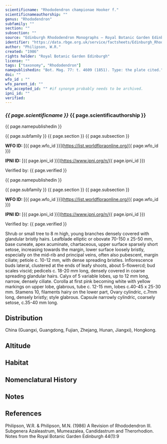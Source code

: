 ```yaml
---
scientificname: "Rhododendron championae Hooker f."
scientificnameauthorship: ""
genus: "Rhododendron"
subfamily: ""
section: ""
subsection: ""
source: "Edinburgh Rhododendron Monographs – Royal Botanic Garden Edinburgh"
identifier: "https://data.rbge.org.uk/service/factsheets/Edinburgh_Rhododendron_Monographs.xhtml"
author: "Philipson, W.R."
created: "1986"
rights holder: "Royal Botanic Garden Edinburgh"
license: ""
tags: ["taxonomy", "Rhododendron"]
namepublishedin: "Bot. Mag. 77: t. 4609 (1851). Type: the plate cited."
doi: ""
wfo_id : ""
wfo_parent_id: ""
wfo_accepted_id: "" #if synonym probably needs to be archived.                      
ipni_id: ""
verified:
---
```

### _{{ page.scientificname }}_ {{ page.scientificauthorship }}
 {{ page.namepublishedin }}

{{ page.subfamily }} {{ page.section }} {{ page.subsection }}

**WFO ID:** [{{ page.wfo_id }}](https://list.worldfloraonline.org/{{ page.wfo_id }})

**IPNI ID:** [{{ page.ipni_id }}](https://www.ipni.org/n/{{ page.ipni_id }})

Verified by: {{ page.verified }}

 {{ page.namepublishedin }}

{{ page.subfamily }} {{ page.section }} {{ page.subsection }}

**WFO ID:** [{{ page.wfo_id }}](https://list.worldfloraonline.org/{{ page.wfo_id }})

**IPNI ID:** [{{ page.ipni_id }}](https://www.ipni.org/n/{{ page.ipni_id }})

Verified by: {{ page.verified }}



Shrub or small tree to 8 m high, young branches densely covered with glandular bristly hairs. Leafblade elliptic or obovate 70-150 x 25-50 mm, base cuneate, apex acuminate, chartaceous, upper surface sparsely short setose, increasing towards the margin, lower surface loosely bristly, especially on the mid-rib and principal veins, often also pubescent, margin ciliate; petiole c. 10-12 mm, with dense spreading bristles. Inflorescence buds lateral, clustered at the ends of leafy shoots, about 5-flowercd; bud scales viscid; pedicels c. 18-20 mm long, densely covered in coarse spreading glandular hairs. Calyx of 5 variable lobes, up to 12 mm long, narrow, densely ciliate. Corolla at first pink becoming white with yellow markings on upper lobe, glabrous, tube c. 12-15 mm, lobes c.40-45 x 25-30 mm. Stamens 10, filaments hairy on the lower part, Ovary cylindric, c.7mm long, densely bristly; style glabrous. Capsule narrowly cylindric, coarsely setose, c.35-40 mm long.

## Distribution
China (Guangxi, Guangdong, Fujian, Zhejang, Hunan, Jiangxi), Hongkong.

## Altitude


## Habitat


## Nomenclatural History

                       
## Notes


## References

Philipson, W.R. & Philipson, M.N. (1986) A Revision of Rhododendron III. Subgenera Azaleastrum, Mumeazalea, Candidastrum and Therorhodion. Notes from the Royal Botanic Garden Edinburgh 44(1):9
